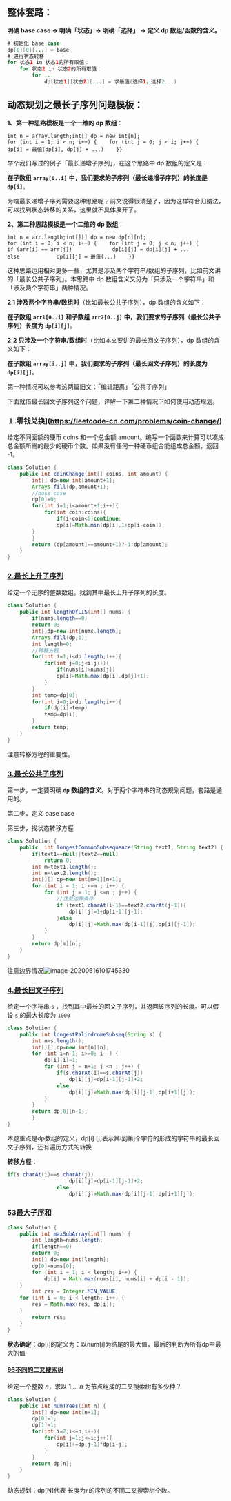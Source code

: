 ## 整体套路：

**明确 base case -> 明确「状态」-> 明确「选择」 -> 定义 dp 数组/函数的含义。**

```java
# 初始化 base case
dp[0][0][...] = base
# 进行状态转移
for 状态1 in 状态1的所有取值：
    for 状态2 in 状态2的所有取值：
        for ...
            dp[状态1][状态2][...] = 求最值(选择1，选择2...)
```

## 动态规划之最长子序列问题模板：

**1、第一种思路模板是一个一维的 dp 数组**：

```
int n = array.length;int[] dp = new int[n];
for (int i = 1; i < n; i++) {    for (int j = 0; j < i; j++) {        dp[i] = 最值(dp[i], dp[j] + ...)    }}
```

举个我们写过的例子「最长递增子序列」，在这个思路中 dp 数组的定义是：

**在子数组** **`array[0..i]`** **中，我们要求的子序列（最长递增子序列）的长度是** **`dp[i]`**。

为啥最长递增子序列需要这种思路呢？前文说得很清楚了，因为这样符合归纳法，可以找到状态转移的关系，这里就不具体展开了。

**2、第二种思路模板是一个二维的 dp 数组**：

```
int n = arr.length;int[][] dp = new dp[n][n];
for (int i = 0; i < n; i++) {    for (int j = 0; j < n; j++) {        if (arr[i] == arr[j])             dp[i][j] = dp[i][j] + ...        else            dp[i][j] = 最值(...)    }}
```

这种思路运用相对更多一些，尤其是涉及两个字符串/数组的子序列，比如前文讲的「最长公共子序列」。本思路中 dp 数组含义又分为「只涉及一个字符串」和「涉及两个字符串」两种情况。

**2.1 涉及两个字符串/数组时**（比如最长公共子序列），dp 数组的含义如下：

**在子数组** **`arr1[0..i]`** **和子数组** **`arr2[0..j]`** **中，我们要求的子序列（最长公共子序列）长度为** **`dp[i][j]`**。

**2.2 只涉及一个字符串/数组时**（比如本文要讲的最长回文子序列），dp 数组的含义如下：

**在子数组** **`array[i..j]`** **中，我们要求的子序列（最长回文子序列）的长度为** **`dp[i][j]`**。

第一种情况可以参考这两篇旧文：「编辑距离」「公共子序列」

下面就借最长回文子序列这个问题，详解一下第二种情况下如何使用动态规划。



### １.零钱兑换](https://leetcode-cn.com/problems/coin-change/)

给定不同面额的硬币 coins 和一个总金额 amount。编写一个函数来计算可以凑成总金额所需的最少的硬币个数。如果没有任何一种硬币组合能组成总金额，返回 -1。

```java
class Solution {
    public int coinChange(int[] coins, int amount) {
        int[] dp=new int[amount+1];
        Arrays.fill(dp,amount+1);
        //base case
        dp[0]=0;
        for(int i=1;i<amount+1;i++){
            for(int coin:coins){
                if(i-coin<0)continue;
                dp[i]=Math.min(dp[i],1+dp[i-coin]);
        }
        }
        return (dp[amount]==amount+1)?-1:dp[amount];
    }
}
```

### [2.最长上升子序列](https://leetcode-cn.com/problems/longest-increasing-subsequence/)

给定一个无序的整数数组，找到其中最长上升子序列的长度。

```java
class Solution {
    public int lengthOfLIS(int[] nums) {
        if(nums.length==0)
        return 0;
        int[]dp=new int[nums.length];
        Arrays.fill(dp,1);
        int length=0;
        //转移方程
        for(int i=1;i<dp.length;i++){
            for(int j=0;j<i;j++){
                if(nums[i]>nums[j])
                dp[i]=Math.max(dp[i],dp[j]+1);
            }
        }
        int temp=dp[0];
        for(int i=0;i<dp.length;i++){
            if(dp[i]>temp)
            temp=dp[i];
        }
        return temp;
    }
}
```

注意转移方程的重要性。

### [3.最长公共子序列](https://leetcode-cn.com/problems/longest-common-subsequence/)

第一步，一定要明确 **`dp`** **数组的含义**。对于两个字符串的动态规划问题，套路是通用的。

第二步，定义 base case

第三步，找状态转移方程

```java
class Solution {
    public  int longestCommonSubsequence(String text1, String text2) {
        if(text1==null||text2==null)
            return 0;
        int m=text1.length();
        int n=text2.length();
        int[][] dp=new int[m+1][n+1];
        for (int i = 1; i <=m ; i++) {
            for (int j = 1; j <=n ; j++) {
                //注意边界条件
                if (text1.charAt(i-1)==text2.charAt(j-1)){
                    dp[i][j]=1+dp[i-1][j-1];
                }else
                    dp[i][j]=Math.max(dp[i-1][j],dp[i][j-1]);
            }
        }
        return dp[m][n];
    }
}
```

注意边界情况![image-20200616101745330](%E5%8A%A8%E6%80%81%E8%A7%84%E5%88%92.assets/image-20200616101745330.png)

### [4.最长回文子序列](https://leetcode-cn.com/problems/longest-palindromic-subsequence/)

给定一个字符串 `s` ，找到其中最长的回文子序列，并返回该序列的长度。可以假设 `s` 的最大长度为 `1000`

```java
class Solution {
    public int longestPalindromeSubseq(String s) {
        int n=s.length();
        int[][] dp=new int[n][n];
        for (int i=n-1; i>=0; i--) {
            dp[i][i]=1;
            for (int j = n+1; j <n ; j++) {
                if(s.charAt(i)==s.charAt(j))
                    dp[i][j]=dp[i-1][j-1]+2;
                else 
                    dp[i][j]=Math.max(dp[i][j-1],dp[i+1][j]);
            }
        }
        return dp[0][n-1];
        }
}
```

本题重点是dp数组的定义，dp[i] [j]表示第i到第j个字符的形成的字符串的最长回文子序列，还有遍历方式的转换

**转移方程**：

```java
if(s.charAt(i)==s.charAt(j))
                    dp[i][j]=dp[i-1][j-1]+2;
                else 
                    dp[i][j]=Math.max(dp[i][j-1],dp[i+1][j]);
```

### [53最大子序和](https://leetcode-cn.com/problems/maximum-subarray/)

```java
class Solution {
    public int maxSubArray(int[] nums) {
        int length=nums.length;
        if(length==0)
        return 0;
        int[] dp=new int[length];
        dp[0]=nums[0];
        for (int i = 1; i < length; i++) {
            dp[i] = Math.max(nums[i], nums[i] + dp[i - 1]);
    }
        int res = Integer.MIN_VALUE;
    for (int i = 0; i < length; i++) {
        res = Math.max(res, dp[i]);
    }
        return res;
    }
}
```

**状态确定**：dp[i]的定义为：以num[i]为结尾的最大值，最后的判断为所有dp中最大的值

#### [96不同的二叉搜索树](https://leetcode-cn.com/problems/unique-binary-search-trees/)

给定一个整数 *n*，求以 1 ... *n* 为节点组成的二叉搜索树有多少种？

```java
class Solution {
    public int numTrees(int n) {
        int[] dp=new int[n+1];
        dp[0]=1;
        dp[1]=1;
        for(int i=2;i<=n;i++){
            for(int j=1;j<=i;j++){
                dp[i]+=dp[j-1]*dp[i-j];
            }
        }
        return dp[n];
    }
}
```

动态规划：dp[N]代表 长度为`n`的序列的不同二叉搜索树个数。